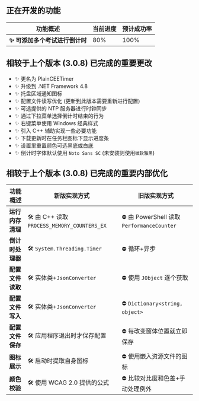 ## 正在开发的功能
| **功能概述** | **当前进度** | **预计成功率** |
| ----- | ---- | ---- |
| **✨ 可添加多个考试进行倒计时** | 80% | 100% |

## 相较于上个版本 (3.0.8) 已完成的重要更改
+ ✨ 更名为 PlainCEETimer
+ ✨ 升级到 .NET Framework 4.8
+ ✨ 托盘区域通知图标
+ ✨ 配置文件读写优化 (更新到此版本需要重新进行配置)
+ ✨ 可选提供的 NTP 服务器进行时钟同步
+ ✨ 通过下拉菜单选择倒计时结束的行为
+ ✨ 右键菜单使用 Windows 经典样式
+ ✨ 引入 C++ 辅助实现一些必要功能
+ ✨ 下载更新时在任务栏图标下显示进度条
+ ✨ 设置里重置颜色可选黑底或白底
+ ✨ 倒计时字体默认使用 `Noto Sans SC` (未安装则使用`微软雅黑`)
## 相较于上个版本 (3.0.8) 已完成的重要内部优化
| **功能概述** | **新版实现方式** | **旧版实现方式** |
| ----- | ---- | ---- |
| **运行内存清理** | 🛠️ 由 C++ 读取 `PROCESS_MEMORY_COUNTERS_EX` | ⛔ 由 PowerShell 读取 `PerformanceCounter` |
| **倒计时处理器** | 🛠️ `System.Threading.Timer` | ⛔ 循环+异步 |
| **配置文件读取** | 🛠️ 实体类+`JsonConverter` | ⛔ 使用 `JObject` 逐个获取 |
| **配置文件写入** | 🛠️ 实体类+`JsonConverter` | ⛔ `Dictionary<string, object>` |
| **配置文件保存** | 🛠️ 应用程序退出时才保存配置 | ⛔ 每改变窗体位置就立即保存 |
| **图标展示** | 🛠️ 启动时提取自身图标 | ⛔ 使用嵌入资源文件的图标 |
| **颜色校验** | 🛠️ 使用 WCAG 2.0 提供的公式 | ⛔ 比较对比度和色差+手动处理例外 |